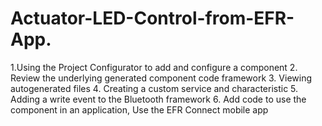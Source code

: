 # Actuator-LED-Control-from-EFR-App.
1.Using the Project Configurator to add and configure a component 2. Review the underlying generated component code framework 3. Viewing autogenerated files 4. Creating a custom service and characteristic 5. Adding a write event to the Bluetooth framework 6. Add code to use the component in an application, Use the EFR Connect mobile app

